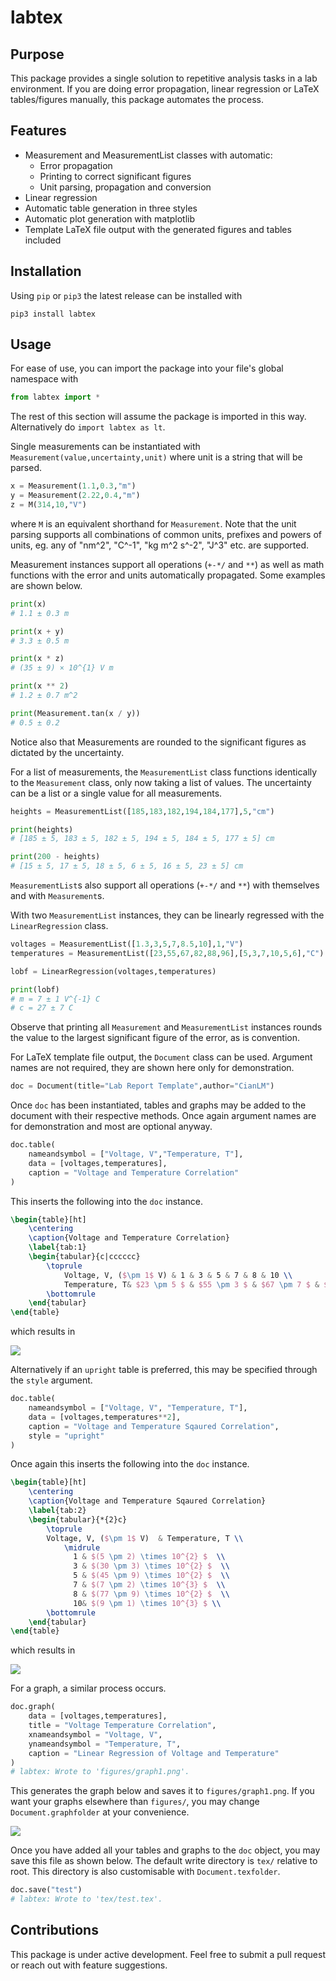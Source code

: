 # labtex

## Purpose

This package provides a single solution to repetitive analysis tasks in a lab environment. If you are doing error propagation, linear regression or LaTeX tables/figures manually, this package automates the process.

## Features

- Measurement and MeasurementList classes with automatic:
  - Error propagation
  - Printing to correct significant figures
  - Unit parsing, propagation and conversion
- Linear regression
- Automatic table generation in three styles
- Automatic plot generation with matplotlib
- Template LaTeX file output with the generated figures and tables included

## Installation

Using `pip` or `pip3` the latest release can be installed with
```
pip3 install labtex
```

## Usage

For ease of use, you can import the package into your file's global namespace with
```python
from labtex import *
```
The rest of this section will assume the package is imported in this way. Alternatively do `import labtex as lt`.

Single measurements can be instantiated with `Measurement(value,uncertainty,unit)` where unit is a string that will be parsed.
```python
x = Measurement(1.1,0.3,"m")
y = Measurement(2.22,0.4,"m")
z = M(314,10,"V")
```
where `M` is an equivalent shorthand for `Measurement`. Note that the unit parsing supports all combinations of common units, prefixes and powers of units, eg. any of "nm^2", "C^-1", "kg m^2 s^-2", "J^3" etc. are supported.

Measurement instances support all operations (`+-*/` and `**`) as well as math functions with the error and units automatically propagated. Some examples are shown below.
```python
print(x)
# 1.1 ± 0.3 m

print(x + y)
# 3.3 ± 0.5 m

print(x * z)
# (35 ± 9) × 10^{1} V m

print(x ** 2)
# 1.2 ± 0.7 m^2

print(Measurement.tan(x / y))
# 0.5 ± 0.2  
```
Notice also that Measurements are rounded to the significant figures as dictated by the uncertainty.

For a list of measurements, the `MeasurementList` class functions identically to the `Measurement` class, only now taking a list of values. The uncertainty can be a list or a single value for all measurements.

```python
heights = MeasurementList([185,183,182,194,184,177],5,"cm")

print(heights)
# [185 ± 5, 183 ± 5, 182 ± 5, 194 ± 5, 184 ± 5, 177 ± 5] cm

print(200 - heights)
# [15 ± 5, 17 ± 5, 18 ± 5, 6 ± 5, 16 ± 5, 23 ± 5] cm
```
`MeasurementList`s also support all operations (`+-*/` and `**`) with themselves and with `Measurement`s. 

With two `MeasurementList` instances, they can be linearly regressed with the `LinearRegression` class.
```python
voltages = MeasurementList([1.3,3,5,7,8.5,10],1,"V")
temperatures = MeasurementList([23,55,67,82,88,96],[5,3,7,10,5,6],"C")

lobf = LinearRegression(voltages,temperatures)

print(lobf)
# m = 7 ± 1 V^{-1} C
# c = 27 ± 7 C
```
Observe that printing all `Measurement` and `MeasurementList` instances rounds the value to the largest significant figure of the error, as is convention.


For LaTeX template file output, the `Document` class can be used. Argument names are not required, they are shown here only for demonstration.
```python
doc = Document(title="Lab Report Template",author="CianLM")
```
Once `doc` has been instantiated, tables and graphs may be added to the document with their respective methods. Once again argument names are for demonstration and most are optional anyway.

```python
doc.table(
    nameandsymbol = ["Voltage, V","Temperature, T"],
    data = [voltages,temperatures],
    caption = "Voltage and Temperature Correlation"
)
```
This inserts the following into the `doc` instance.
```latex
\begin{table}[ht]
    \centering
    \caption{Voltage and Temperature Correlation}
    \label{tab:1}
    \begin{tabular}{c|cccccc}
        \toprule
            Voltage, V, ($\pm 1$ V) & 1 & 3 & 5 & 7 & 8 & 10 \\ 
            Temperature, T& $23 \pm 5 $ & $55 \pm 3 $ & $67 \pm 7 $ & $(8 \pm 1) \times 10^{1} $ & $88 \pm 5 $ & $96 \pm 6 $ \\ 
        \bottomrule
    \end{tabular}
\end{table}
```
which results in

![](https://github.com/CianLM/labtex/raw/master/figures/readmetable.png)


Alternatively if an `upright` table is preferred, this may be specified through the `style` argument.
```python
doc.table(
    nameandsymbol = ["Voltage, V", "Temperature, T"],
    data = [voltages,temperatures**2],
    caption = "Voltage and Temperature Sqaured Correlation",
    style = "upright"
)
```

Once again this inserts the following into the `doc` instance.
```latex
\begin{table}[ht]
    \centering
    \caption{Voltage and Temperature Sqaured Correlation}
    \label{tab:2}
    \begin{tabular}{*{2}c}
        \toprule
        Voltage, V, ($\pm 1$ V)  & Temperature, T \\ 
            \midrule
              1 & $(5 \pm 2) \times 10^{2} $  \\
              3 & $(30 \pm 3) \times 10^{2} $  \\
              5 & $(45 \pm 9) \times 10^{2} $  \\
              7 & $(7 \pm 2) \times 10^{3} $  \\
              8 & $(77 \pm 9) \times 10^{2} $  \\
              10& $(9 \pm 1) \times 10^{3} $ \\
        \bottomrule
    \end{tabular}
\end{table}
```
which results in

![](https://github.com/CianLM/labtex/raw/master/figures/readmetable2.png)

For a graph, a similar process occurs.
```python
doc.graph(
    data = [voltages,temperatures],
    title = "Voltage Temperature Correlation",
    xnameandsymbol = "Voltage, V",
    ynameandsymbol = "Temperature, T",
    caption = "Linear Regression of Voltage and Temperature"
)
# labtex: Wrote to 'figures/graph1.png'.
```

This generates the graph below and saves it to `figures/graph1.png`. If you want your graphs elsewhere than `figures/`, you may change `Document.graphfolder` at your convenience.

![](https://github.com/CianLM/labtex/raw/master/figures/graph1.png)

Once you have added all your tables and graphs to the `doc` object, you may save this file as shown below. The default write directory is `tex/` relative to root. This directory is also customisable with `Document.texfolder`.

```python
doc.save("test")
# labtex: Wrote to 'tex/test.tex'.
```

## Contributions

This package is under active development. Feel free to submit a pull request or reach out with feature suggestions.